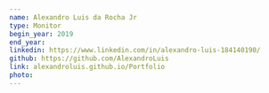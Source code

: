 ```yaml
---
name: Alexandro Luis da Rocha Jr
type: Monitor
begin_year: 2019
end_year: 
linkedin: https://www.linkedin.com/in/alexandro-luis-184140190/
github: https://github.com/AlexandroLuis
link: alexandroluis.github.io/Portfolio
photo: 
---
```

